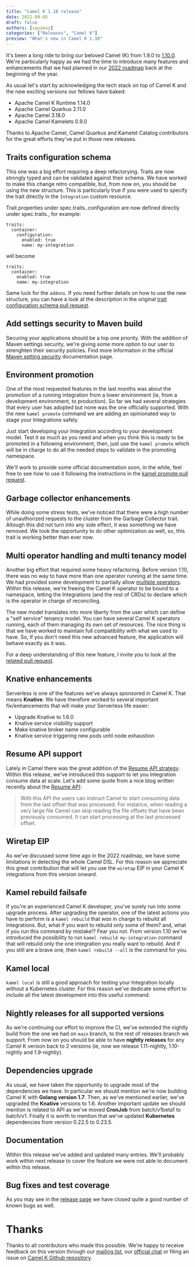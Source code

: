 ```yaml
---
title: "Camel K 1.10 release"
date: 2022-09-05
draft: false
authors: [squakez]
categories: ["Releases", "Camel K"]
preview: "What's new in Camel K 1.10"
---
```


It's been a long ride to bring our beloved Camel (K) from 1.9.0 to [1.10.0](https://github.com/apache/camel-k/releases/tag/v1.10.0). We're particularly happy as we had the time to introduce many features and enhancements that we had planned in our [2022 roadmap](/blog/2022/03/camel-k-roadmap-2022/) back at the beginning of the year. 

As usual let's start by acknowledging the tech stack on top of Camel K and the new exciting versions our fellows have baked:

* Apache Camel K Runtime 1.14.0
* Apache Camel Quarkus 2.11.0
* Apache Camel 3.18.0
* Apache Camel Kamelets 0.9.0

Thanks to Apache Camel, Camel Quarkus and Kamelet Catalog contributors for the great efforts they've put in those new releases.

## Traits configuration schema

This one was a big effort requiring a deep refactorying. Traits are now strongly typed and can be validated against their schema. We have worked to make this change retro compatible, but, from now on, you should be using the new structure. This is particularly true if you were used to specify the trait directly in the `Integration` custom resource.

Trait properties under spec.traits.<trait-id>.configuration are now defined directly under spec.traits.<trait-id>, for example:

```
traits:
  container:
    configuration:
      enabled: true
      name: my-integration
```
will become
```
traits:
  container:
    enabled: true
    name: my-integration
```

Same luck for the `addons`. If you need further details on how to use the new structure, you can have a look at the description in the original [trait configuration schema pull request](https://github.com/apache/camel-k/pull/3235).

## Add settings security to Maven build

Securing your applications should be a top one priority. With the addition of Maven settings security, we're giving some more option to our user to strenghten their security policies. Find more information in the official [Maven setting security](/camel-k/1.10.x/configuration/maven.html#maven-settings-security) documentation page.

## Environment promotion

One of the most requested features in the last months was about the promotion of a running integration from a lower environment (ie, from a development environment, to production). So far we had several strategies that every user has adopted but none was the one officially supported. With the new `kamel promote` command we are adding an opinionated way to stage your Integrations safely.

Just start developing your Integration according to your development model. Test it as much as you need and when you think this is ready to be promoted in a following environment, then, just use the `kamel promote` which will be in charge to do all the needed steps to validate in the promoting namespace.

We'll work to provide some official documentation soon, in the while, feel free to see how to use it following the instructions in the [kamel promote pull request](https://github.com/apache/camel-k/pull/3325).

## Garbage collector enhancements

While doing some stress tests, we've noticed that there were a high number of unauthorized requests to the cluster from the Garbage Collector trait. Altough this did not turn into any side effect, it was something we have removed. We took the opportunity to do other optimization as well, so, this trait is working better than ever now.

## Multi operator handling and multi tenancy model

Another big effort that required some heavy refactoring. Before version 1.10, there was no way to have more than one operator running at the same time. We had provided some development to partially allow [multiple operators](camel-k/1.10.x/installation/advanced/multi.html). Within this release, we're freeing the Camel K operator to be bound to a namespace, letting the Integrations (and the rest of CRDs) to declare which is the operator in charge of reconciling.

The new model translates into more liberty from the user which can define a "self service" tenancy model. You can have several Camel K operators running, each of them managing its own set of resources. The nice thing is that we have worked to maintain full compatibility with what we used to have. So, if you don't need this new advanced feature, the application will behave exactly as it was.

For a deep understanding of this new feature, I invite you to look at the [related pull request](https://github.com/apache/camel-k/pull/3358).

## Knative enhancements

Serverless is one of the features we've always sponsored in Camel K. That means **Knative**. We have therefore worked to several important fix/enhancements that will make your Serverless life easier:

* Upgrade Knative to 1.6.0
* Knative service visibility support
* Make knative broker name configurable
* Knative service triggering new pods until node exhaustion

## Resume API support

Lately in Camel there was the great addition of the [Resume API strategy](/components/3.18.x/eips/resume-strategies.html). Within this release, we've introduced this support to let you Integration consume data at scale. Let's add some quote from a nice blog written recently about the [Resume API](/blog/2022/03/resume-api-v2/):

> With this API the users can instruct Camel to start consuming data from the last offset that was processed. For instance, when reading a very large file Camel can skip reading the file offsets that have been previously consumed. It can start processing at the last processed offset.

## Wiretap EIP

As we've discussed some time ago in the 2022 roadmap, we have some limitations in detecting the whole Camel DSL. For this reason we appreciate this great contribution that will let you use the `wiretap` EIP in your Camel K integrations from this version onward.

## Kamel rebuild failsafe

If you're an experienced Camel K developer, you've surely run into some upgrade process. After upgrading the operator, one of the latest actions you have to perform is a `kamel rebuild` that _was_ in charge to rebuild all Integrations. But, what if you want to rebuild only some of them? and, what if you run this command by mistake!? Fear you not. From version 1.10 we've introduced the possibility to run `kamel rebuild my-integration` command that will rebuild only the one integration you really want to rebuild. And if you still are a brave one, then `kamel rebuild --all` is the command for you.

## Kamel local

`kamel local` is still a good approach for testing your Integration locally without a Kubernetes cluster. For this reason we've dedicate some effort to include all the latest development into this useful command.

## Nightly releases for all supported versions

As we're continuing our effort to improve the CI, we've extended the nightly build from the one we had on `main` branch, to the rest of releases branch we support. From now on you should be able to have **nightly releases** for any Camel K version back to 2 versions (ie, now we release 1.11-nightly, 1.10-nightly and 1.9-nightly).

## Dependencies upgrade

As usual, we have taken the opportunity to upgrade most of the dependencies we have. In particular we should mention we're now building Camel K with **Golang version 1.7**. Then, as we've mentioned earlier, we've upgraded the **Knative** versions to 1.6. Another important update we should mention is related to API as we've moved **CronJob** from batch/v1beta1 to batch/v1. Finally it is worth to mention that we've updated **Kubernetes** dependencies from version 0.22.5 to 0.23.5.

## Documentation

Within this release we've added and updated many entries. We'll probably work within next release to cover the feature we were not able to document within this release.

## Bug fixes and test coverage

As you may see in the [release page](https://github.com/apache/camel-k/releases/tag/v1.10.0) we have closed quite a good number of known bugs as well.

# Thanks

Thanks to all contributors who made this possible. We're happy to receive feedback on this version through our [mailing list](/community/mailing-list/), our [official chat](https://camel.zulipchat.com/) or filing an issue on [Camel K Github repository](https://github.com/apache/camel-k).
